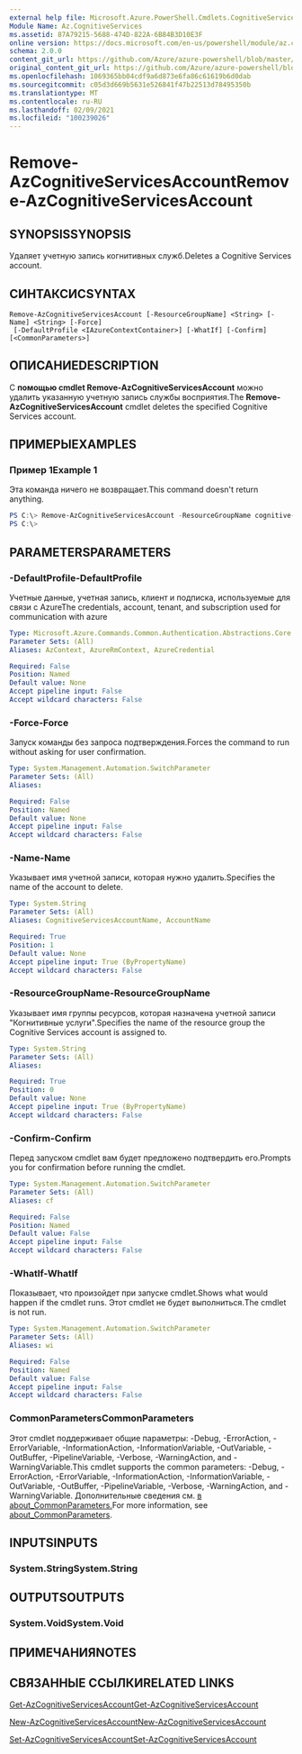 ```yaml
---
external help file: Microsoft.Azure.PowerShell.Cmdlets.CognitiveServices.dll-Help.xml
Module Name: Az.CognitiveServices
ms.assetid: 87A79215-5688-474D-822A-6B84B3D10E3F
online version: https://docs.microsoft.com/en-us/powershell/module/az.cognitiveservices/remove-azcognitiveservicesaccount
schema: 2.0.0
content_git_url: https://github.com/Azure/azure-powershell/blob/master/src/CognitiveServices/CognitiveServices/help/Remove-AzCognitiveServicesAccount.md
original_content_git_url: https://github.com/Azure/azure-powershell/blob/master/src/CognitiveServices/CognitiveServices/help/Remove-AzCognitiveServicesAccount.md
ms.openlocfilehash: 1069365bb04cdf9a6d873e6fa86c61619b6d0dab
ms.sourcegitcommit: c05d3d669b5631e526841f47b22513d78495350b
ms.translationtype: MT
ms.contentlocale: ru-RU
ms.lasthandoff: 02/09/2021
ms.locfileid: "100239026"
---
```

# <span data-ttu-id="a39a9-101">Remove-AzCognitiveServicesAccount</span><span class="sxs-lookup"><span data-stu-id="a39a9-101">Remove-AzCognitiveServicesAccount</span></span>

## <span data-ttu-id="a39a9-102">SYNOPSIS</span><span class="sxs-lookup"><span data-stu-id="a39a9-102">SYNOPSIS</span></span>
<span data-ttu-id="a39a9-103">Удаляет учетную запись когнитивных служб.</span><span class="sxs-lookup"><span data-stu-id="a39a9-103">Deletes a Cognitive Services account.</span></span>

## <span data-ttu-id="a39a9-104">СИНТАКСИС</span><span class="sxs-lookup"><span data-stu-id="a39a9-104">SYNTAX</span></span>

```
Remove-AzCognitiveServicesAccount [-ResourceGroupName] <String> [-Name] <String> [-Force]
 [-DefaultProfile <IAzureContextContainer>] [-WhatIf] [-Confirm] [<CommonParameters>]
```

## <span data-ttu-id="a39a9-105">ОПИСАНИЕ</span><span class="sxs-lookup"><span data-stu-id="a39a9-105">DESCRIPTION</span></span>
<span data-ttu-id="a39a9-106">С **помощью cmdlet Remove-AzCognitiveServicesAccount** можно удалить указанную учетную запись службы восприятия.</span><span class="sxs-lookup"><span data-stu-id="a39a9-106">The **Remove-AzCognitiveServicesAccount** cmdlet deletes the specified Cognitive Services account.</span></span>

## <span data-ttu-id="a39a9-107">ПРИМЕРЫ</span><span class="sxs-lookup"><span data-stu-id="a39a9-107">EXAMPLES</span></span>

### <span data-ttu-id="a39a9-108">Пример 1</span><span class="sxs-lookup"><span data-stu-id="a39a9-108">Example 1</span></span>
<span data-ttu-id="a39a9-109">Эта команда ничего не возвращает.</span><span class="sxs-lookup"><span data-stu-id="a39a9-109">This command doesn't return anything.</span></span>

```powershell
PS C:\> Remove-AzCognitiveServicesAccount -ResourceGroupName cognitive-services-resource-group -name myluis
PS C:\>
```

## <span data-ttu-id="a39a9-110">PARAMETERS</span><span class="sxs-lookup"><span data-stu-id="a39a9-110">PARAMETERS</span></span>

### <span data-ttu-id="a39a9-111">-DefaultProfile</span><span class="sxs-lookup"><span data-stu-id="a39a9-111">-DefaultProfile</span></span>
<span data-ttu-id="a39a9-112">Учетные данные, учетная запись, клиент и подписка, используемые для связи с Azure</span><span class="sxs-lookup"><span data-stu-id="a39a9-112">The credentials, account, tenant, and subscription used for communication with azure</span></span>

```yaml
Type: Microsoft.Azure.Commands.Common.Authentication.Abstractions.Core.IAzureContextContainer
Parameter Sets: (All)
Aliases: AzContext, AzureRmContext, AzureCredential

Required: False
Position: Named
Default value: None
Accept pipeline input: False
Accept wildcard characters: False
```

### <span data-ttu-id="a39a9-113">-Force</span><span class="sxs-lookup"><span data-stu-id="a39a9-113">-Force</span></span>
<span data-ttu-id="a39a9-114">Запуск команды без запроса подтверждения.</span><span class="sxs-lookup"><span data-stu-id="a39a9-114">Forces the command to run without asking for user confirmation.</span></span>

```yaml
Type: System.Management.Automation.SwitchParameter
Parameter Sets: (All)
Aliases:

Required: False
Position: Named
Default value: None
Accept pipeline input: False
Accept wildcard characters: False
```

### <span data-ttu-id="a39a9-115">-Name</span><span class="sxs-lookup"><span data-stu-id="a39a9-115">-Name</span></span>
<span data-ttu-id="a39a9-116">Указывает имя учетной записи, которая нужно удалить.</span><span class="sxs-lookup"><span data-stu-id="a39a9-116">Specifies the name of the account to delete.</span></span>

```yaml
Type: System.String
Parameter Sets: (All)
Aliases: CognitiveServicesAccountName, AccountName

Required: True
Position: 1
Default value: None
Accept pipeline input: True (ByPropertyName)
Accept wildcard characters: False
```

### <span data-ttu-id="a39a9-117">-ResourceGroupName</span><span class="sxs-lookup"><span data-stu-id="a39a9-117">-ResourceGroupName</span></span>
<span data-ttu-id="a39a9-118">Указывает имя группы ресурсов, которая назначена учетной записи "Когнитивные услуги".</span><span class="sxs-lookup"><span data-stu-id="a39a9-118">Specifies the name of the resource group the Cognitive Services account is assigned to.</span></span>

```yaml
Type: System.String
Parameter Sets: (All)
Aliases:

Required: True
Position: 0
Default value: None
Accept pipeline input: True (ByPropertyName)
Accept wildcard characters: False
```

### <span data-ttu-id="a39a9-119">-Confirm</span><span class="sxs-lookup"><span data-stu-id="a39a9-119">-Confirm</span></span>
<span data-ttu-id="a39a9-120">Перед запуском cmdlet вам будет предложено подтвердить его.</span><span class="sxs-lookup"><span data-stu-id="a39a9-120">Prompts you for confirmation before running the cmdlet.</span></span>

```yaml
Type: System.Management.Automation.SwitchParameter
Parameter Sets: (All)
Aliases: cf

Required: False
Position: Named
Default value: False
Accept pipeline input: False
Accept wildcard characters: False
```

### <span data-ttu-id="a39a9-121">-WhatIf</span><span class="sxs-lookup"><span data-stu-id="a39a9-121">-WhatIf</span></span>
<span data-ttu-id="a39a9-122">Показывает, что произойдет при запуске cmdlet.</span><span class="sxs-lookup"><span data-stu-id="a39a9-122">Shows what would happen if the cmdlet runs.</span></span>
<span data-ttu-id="a39a9-123">Этот cmdlet не будет выполниться.</span><span class="sxs-lookup"><span data-stu-id="a39a9-123">The cmdlet is not run.</span></span>

```yaml
Type: System.Management.Automation.SwitchParameter
Parameter Sets: (All)
Aliases: wi

Required: False
Position: Named
Default value: False
Accept pipeline input: False
Accept wildcard characters: False
```

### <span data-ttu-id="a39a9-124">CommonParameters</span><span class="sxs-lookup"><span data-stu-id="a39a9-124">CommonParameters</span></span>
<span data-ttu-id="a39a9-125">Этот cmdlet поддерживает общие параметры: -Debug, -ErrorAction, -ErrorVariable, -InformationAction, -InformationVariable, -OutVariable, -OutBuffer, -PipelineVariable, -Verbose, -WarningAction, and -WarningVariable.</span><span class="sxs-lookup"><span data-stu-id="a39a9-125">This cmdlet supports the common parameters: -Debug, -ErrorAction, -ErrorVariable, -InformationAction, -InformationVariable, -OutVariable, -OutBuffer, -PipelineVariable, -Verbose, -WarningAction, and -WarningVariable.</span></span> <span data-ttu-id="a39a9-126">Дополнительные сведения см. [в about_CommonParameters.](http://go.microsoft.com/fwlink/?LinkID=113216)</span><span class="sxs-lookup"><span data-stu-id="a39a9-126">For more information, see [about_CommonParameters](http://go.microsoft.com/fwlink/?LinkID=113216).</span></span>

## <span data-ttu-id="a39a9-127">INPUTS</span><span class="sxs-lookup"><span data-stu-id="a39a9-127">INPUTS</span></span>

### <span data-ttu-id="a39a9-128">System.String</span><span class="sxs-lookup"><span data-stu-id="a39a9-128">System.String</span></span>

## <span data-ttu-id="a39a9-129">OUTPUTS</span><span class="sxs-lookup"><span data-stu-id="a39a9-129">OUTPUTS</span></span>

### <span data-ttu-id="a39a9-130">System.Void</span><span class="sxs-lookup"><span data-stu-id="a39a9-130">System.Void</span></span>

## <span data-ttu-id="a39a9-131">ПРИМЕЧАНИЯ</span><span class="sxs-lookup"><span data-stu-id="a39a9-131">NOTES</span></span>

## <span data-ttu-id="a39a9-132">СВЯЗАННЫЕ ССЫЛКИ</span><span class="sxs-lookup"><span data-stu-id="a39a9-132">RELATED LINKS</span></span>

[<span data-ttu-id="a39a9-133">Get-AzCognitiveServicesAccount</span><span class="sxs-lookup"><span data-stu-id="a39a9-133">Get-AzCognitiveServicesAccount</span></span>](./Get-AzCognitiveServicesAccount.md)

[<span data-ttu-id="a39a9-134">New-AzCognitiveServicesAccount</span><span class="sxs-lookup"><span data-stu-id="a39a9-134">New-AzCognitiveServicesAccount</span></span>](./New-AzCognitiveServicesAccount.md)

[<span data-ttu-id="a39a9-135">Set-AzCognitiveServicesAccount</span><span class="sxs-lookup"><span data-stu-id="a39a9-135">Set-AzCognitiveServicesAccount</span></span>](./Set-AzCognitiveServicesAccount.md)


